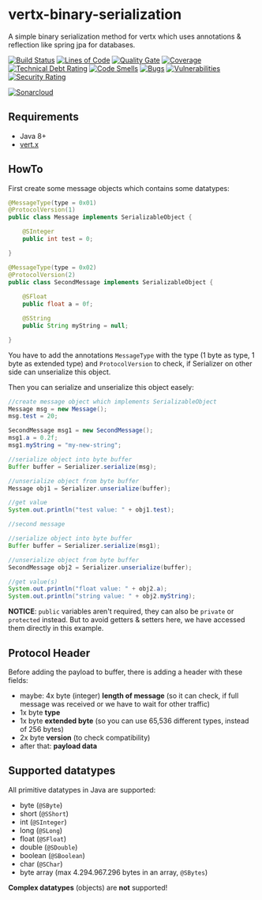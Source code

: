 # vertx-binary-serialization

A simple binary serialization method for vertx which uses annotations &amp; reflection like spring jpa for databases.

[![Build Status](https://travis-ci.org/JuKu/vertx-binary-serialization.svg?branch=master)](https://travis-ci.org/JuKu/vertx-binary-serialization)
[![Lines of Code](https://sonarcloud.io/api/project_badges/measure?project=com.jukusoft%3Avertx-binary-serializer-parent&metric=ncloc)](https://sonarcloud.io/dashboard/index/com.jukusoft%3Avertx-binary-serializer-parent) 
[![Quality Gate](https://sonarcloud.io/api/project_badges/measure?project=com.jukusoft%3Avertx-binary-serializer-parent&metric=alert_status)](https://sonarcloud.io/dashboard/index/com.jukusoft%3Avertx-binary-serializer-parent) 
[![Coverage](https://sonarcloud.io/api/project_badges/measure?project=com.jukusoft%3Avertx-binary-serializer-parent&metric=coverage)](https://sonarcloud.io/dashboard/index/com.jukusoft%3Avertx-binary-serializer-parent) 
[![Technical Debt Rating](https://sonarcloud.io/api/project_badges/measure?project=com.jukusoft%3Avertx-binary-serializer-parent&metric=sqale_index)](https://sonarcloud.io/dashboard/index/com.jukusoft%3Avertx-binary-serializer-parent) 
[![Code Smells](https://sonarcloud.io/api/project_badges/measure?project=com.jukusoft%3Avertx-binary-serializer-parent&metric=code_smells)](https://sonarcloud.io/dashboard/index/com.jukusoft%3Avertx-binary-serializer-parent) 
[![Bugs](https://sonarcloud.io/api/project_badges/measure?project=com.jukusoft%3Avertx-binary-serializer-parent&metric=bugs)](https://sonarcloud.io/dashboard/index/com.jukusoft%3Avertx-binary-serializer-parent) 
[![Vulnerabilities](https://sonarcloud.io/api/project_badges/measure?project=com.jukusoft%3Avertx-binary-serializer-parent&metric=vulnerabilities)](https://sonarcloud.io/dashboard/index/com.jukusoft%3Avertx-binary-serializer-parent) 
[![Security Rating](https://sonarcloud.io/api/project_badges/measure?project=com.jukusoft%3Avertx-binary-serializer-parent&metric=security_rating)](https://sonarcloud.io/dashboard/index/com.jukusoft%3Avertx-binary-serializer-parent) 

[![Sonarcloud](https://sonarcloud.io/api/project_badges/quality_gate?project=com.jukusoft%3Avertx-binary-serializer-parent)](https://sonarcloud.io/dashboard?id=com.jukusoft%3Avertx-binary-serializer-parent)

## Requirements

  - Java 8+
  - [vert.x](http://vertx.io)
  
## HowTo

First create some message objects which contains some datatypes:
```java
@MessageType(type = 0x01)
@ProtocolVersion(1)
public class Message implements SerializableObject {

    @SInteger
    public int test = 0;

}

@MessageType(type = 0x02)
@ProtocolVersion(2)
public class SecondMessage implements SerializableObject {
    
    @SFloat
    public float a = 0f;

    @SString
    public String myString = null;

}
```

You have to add the annotations `MessageType` with the type (1 byte as type, 1 byte as extended type) and `ProtocolVersion` to check, if Serializer on other side can unserialize this object.

Then you can serialize and unserialize this object easely:
```java
//create message object which implements SerializableObject
Message msg = new Message();
msg.test = 20;

SecondMessage msg1 = new SecondMessage();
msg1.a = 0.2f;
msg1.myString = "my-new-string";

//serialize object into byte buffer
Buffer buffer = Serializer.serialize(msg);

//unserialize object from byte buffer
Message obj1 = Serializer.unserialize(buffer);

//get value
System.out.println("test value: " + obj1.test);

//second message

//serialize object into byte buffer
Buffer buffer = Serializer.serialize(msg1);

//unserialize object from byte buffer
SecondMessage obj2 = Serializer.unserialize(buffer);

//get value(s)
System.out.println("float value: " + obj2.a);
System.out.println("string value: " + obj2.myString);
```

**NOTICE**: `public` variables aren't required, they can also be `private` or `protected` instead.
But to avoid getters & setters here, we have accessed them directly in this example.

## Protocol Header

Before adding the payload to buffer, there is adding a header with these fields:
  - maybe: 4x byte (integer) **length of message** (so it can check, if full message was received or we have to wait for other traffic)
  - 1x byte **type**
  - 1x byte **extended byte** (so you can use 65,536 different types, instead of 256 bytes)
  - 2x byte **version** (to check compatibility)
  - after that: **payload data**

## Supported datatypes

All primitive datatypes in Java are supported:

  - byte (`@SByte`)
  - short (`@SShort`)
  - int (`@SInteger`)
  - long (`@SLong`)
  - float (`@SFloat`)
  - double (`@SDouble`)
  - boolean (`@SBoolean`)
  - char (`@SChar`)
  - byte array (max 4.294.967.296 bytes in an array, `@SBytes`)
  
**Complex datatypes** (objects) are **not** supported!